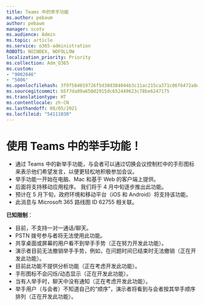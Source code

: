 ```yaml
---
title: Teams 中的举手功能
ms.author: pebaum
author: pebaum
manager: scotv
ms.audience: Admin
ms.topic: article
ms.service: o365-administration
ROBOTS: NOINDEX, NOFOLLOW
localization_priority: Priority
ms.collection: Adm_O365
ms.custom:
- "9002646"
- "5086"
ms.openlocfilehash: 3f9f584019726f5d30d384044b3c11ac215ca371c06f6472a8d479b38ccaf537
ms.sourcegitcommit: b5f7da89a650d2915dc652449623c78be6247175
ms.translationtype: HT
ms.contentlocale: zh-CN
ms.lasthandoff: 08/05/2021
ms.locfileid: "54111030"
---
```

# <a name="raise-your-hand-in-teams"></a>使用 Teams 中的举手功能！

- 通过 Teams 中的新举手功能，与会者可以通过切换会议控制栏中的手形图标来表示他们希望发言，以便更轻松地积极参加会议。
- 举手功能一开始在电脑、Mac 和基于 Web 的客户端上提供。
- 后面将支持移动应用程序。 我们将于 4 月中旬逐步推出此功能。
- 预计在 5 月下旬，政府环境和移动平台（iOS 和 Android）将支持该功能。
- 此消息与 Microsoft 365 路线图 ID 62755 相关联。

**已知限制**：

- 目前，不支持一对一通话/聊天。
- PSTN 拨号参与者将无法使用此功能。
- 共享桌面或屏幕的用户看不到举手手势（正在努力开发此功能）。
- 演示者目前无法撤销举手手势，例如，在问题时间已结束时无法撤销（正在开发此功能）。
- 目前此功能不提供分析功能（正在考虑开发此功能）。
- 手形图标不会闪烁/动态显示（正在开发此功能）。
- 当有人举手时，聊天中没有通知（正在考虑开发此功能）。
- 举手用户（与会者）不知道自己的“顺序”，演示者将看到与会者按其举手顺序排列（正在开发此功能）。
